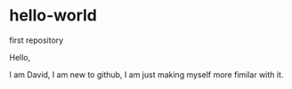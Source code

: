 # hello-world
first repository

Hello,

I am David, I am new to github, I am just making myself more fimilar with it.

